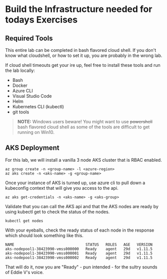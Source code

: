 # Build the Infrastructure needed for todays Exercises

## Required Tools
This entire lab can be completed in bash flavored cloud shell. If you don't know what cloudshell, or how to set it up, you are probably in the wrong lab.

If cloud shell timeouts get your ire up, feel free to install these tools and run the lab locally:  
* Bash
* Docker
* Azure CLI
* Visual Studio Code
* Helm
* Kubernetes CLI (kubectl)
* git tools
> **NOTE:**
> Windows users beware! You might want to use ~~powershell~~ bash flavored cloud shell as some of the tools are difficult to get running on Win10.

## AKS Deployment
For this lab, we will install a vanilla 3 node AKS cluster that is RBAC enabled.
```console
az group create -n <group-name> -l <azure-region>
az aks create -n <aks-name> -g <group-name>
```
Once your instance of AKS is turned up, use azure cli to pull down a kubeconfig context that will give you access to the api.
```console
az aks get-credentials -n <aks-name> -g <aks-group>
```
Validate that you can call the AKS api and that the AKS nodes are ready by using kubectl get to check the status of the nodes.
```console
kubectl get nodes
```
With your eyeballs, check the ready status of each node in the response which should look something like this.
```output
NAME                                STATUS   ROLES   AGE   VERSION
aks-nodepool1-38423990-vmss000000   Ready    agent   29d   v1.11.5
aks-nodepool1-38423990-vmss000001   Ready    agent   29d   v1.11.5
aks-nodepool1-38423990-vmss000002   Ready    agent   29d   v1.11.5
```
That will do it, now you are "Ready" - pun intended - for the sultry sounds of Eddie V's voice.



    